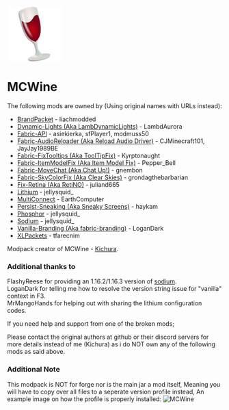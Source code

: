 
![MCWine Icon](launcher-icon.png)
# MCWine

The following mods are owned by (Using original names with URLs instead):
- [BrandPacket](https://www.curseforge.com/minecraft/mc-mods/brandpacket) - liachmodded
- [Dynamic-Lights (Aka LambDynamicLights)](https://www.curseforge.com/minecraft/mc-mods/lambdynamiclights) - LambdAurora
- [Fabric-API](https://www.curseforge.com/minecraft/mc-mods/fabric-api) - asiekierka, sfPlayer1, modmuss50
- [Fabric-AudioReloader (Aka Reload Audio Driver)](https://www.curseforge.com/minecraft/mc-mods/reload-audio-driver-fabric) - CJMinecraft101, JayJay1989BE
- [Fabric-FixTooltips (Aka ToolTipFix)](https://www.curseforge.com/minecraft/mc-mods/tooltipfix) - Kyrptonaught
- [Fabric-ItemModelFix (Aka Item Model Fix)](https://www.curseforge.com/minecraft/mc-mods/item-model-fix) - Pepper_Bell
- [Fabric-MoveChat (Aka Chat Up!)](https://www.curseforge.com/minecraft/mc-mods/chat-up) - gnembon
- [Fabric-SkyColorFix (Aka Clear Skies)](https://www.curseforge.com/minecraft/mc-mods/clear-skies) - grondagthebarbarian
- [Fix-Retina (Aka RetiNO)](https://www.curseforge.com/minecraft/mc-mods/retino) - juliand665
- [Lithium](https://www.curseforge.com/minecraft/mc-mods/lithium) - jellysquid_
- [MultiConnect](https://www.curseforge.com/minecraft/mc-mods/multiconnect) - EarthComputer
- [Persist-Sneaking (Aka Sneaky Screens)](https://www.curseforge.com/minecraft/mc-mods/sneaky-screens) - haykam
- [Phosphor](https://www.curseforge.com/minecraft/mc-mods/phosphor) - jellysquid_
- [Sodium](https://www.curseforge.com/minecraft/mc-mods/sodium) - jellysquid_
- [Vanilla-Branding (Aka fabric-branding)](https://github.com/LoganDark/fabric-branding) - LoganDark
- [XLPackets](https://www.curseforge.com/minecraft/mc-mods/xl-packets-fabric) - tfarecnim

Modpack creator of MCWine - [Kichura](https://github.com/Kichura/MCWine).

### Additional thanks to

FlashyReese for providing an 1.16.2/1.16.3 version of [sodium](https://github.com/FlashyReese/sodium-fabric).  
LoganDark for telling me how to resolve the version string issue for "vanilla" context in F3.  
MrMangoHands for helping out with sharing the lithium configuration codes. 


If you need help and support from one of the broken mods;

Please contact the original authors at github or their discord servers for more details instead of me (Kichura) as i do NOT own any of the following mods as said above.


### Additional Note
This modpack is NOT for forge nor is the main jar a mod itself, Meaning you will have to copy over all files to a seperate version profile instead,
An example image on how the profile is properly installed:
![MCWine](https://i.imgur.com/VNBtQJJ.png)

